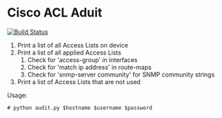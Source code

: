 # Cisco ACL Aduit 
[![Build Status](https://travis-ci.org/WilliamMarti/cisco-acl-audit.svg?branch=master)](https://travis-ci.org/WilliamMarti/cisco-acl-audit)


1. Print a list of all Access Lists on device
1. Print a list of all applied Access Lists
   1. Check for 'access-group' in interfaces
   1. Check for 'match ip address' in route-maps
   1. Check for 'snmp-server community' for SNMP community strings
1. Print a list of Access Lists that are not used

Usage:

```
# python audit.py $hostname $username $password
```
